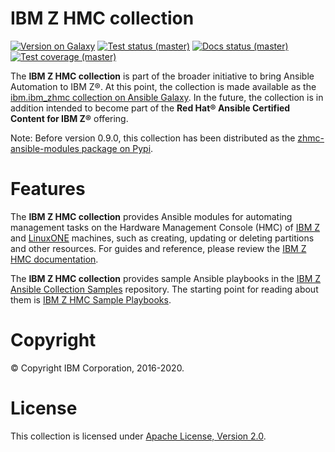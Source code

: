 <!---
Copyright 2017-2020 IBM Corp. All Rights Reserved.

Licensed under the Apache License, Version 2.0 (the "License");
you may not use this file except in compliance with the License.
You may obtain a copy of the License at
   http://www.apache.org/licenses/LICENSE-2.0
Unless required by applicable law or agreed to in writing, software
distributed under the License is distributed on an "AS IS" BASIS,
WITHOUT WARRANTIES OR CONDITIONS OF ANY KIND, either express or implied.
See the License for the specific language governing permissions and
limitations under the License.
-->


<!---
Note: Details on the "Version on Galaxy" badge, below:

Shields.io allows defining dynamic badge creation using data in the result of
an HTTP GET on a JSON based REST API, as follows:

https://img.shields.io/badge/dynamic/json?
  url=<URL>&
  label=<LABEL>&
  query=<$.DATA.SUBDATA>&
  color=<COLOR>&
  prefix=<PREFIX>&
  suffix=<SUFFIX>
plus the standard query parameters (style, color, ...)

Ansible Galaxy returns the latest version of a collection using an HTTP GET on
https://galaxy.ansible.com/api/v2/collections/<NS>/<COLL>/ as follows:

{
    . . .
    "latest_version": {
        "version": "1.0.0-dev1",
    }
}
-->


IBM Z HMC collection
====================

[![Version on Galaxy](https://img.shields.io/badge/dynamic/json?style=flat&label=galaxy&prefix=v&url=https://galaxy.ansible.com/api/v2/collections/ibm/ibm_zhmc/&query=latest_version.version)](https://galaxy.ansible.com/ibm/ibm_zhmc/ "Version on Galaxy")
[![Test status (master)](https://github.com/zhmcclient/zhmc-ansible-modules/workflows/test/badge.svg?branch=master)](https://github.com/zhmcclient/zhmc-ansible-modules/actions?query=workflow%3Atest "Test status (master)")
[![Docs status (master)](https://github.com/zhmcclient/zhmc-ansible-modules/workflows/docs/badge.svg?branch=master)](https://github.com/zhmcclient/zhmc-ansible-modules/actions?query=workflow%3Adocs "Docs status (master)")
[![Test coverage (master)](https://img.shields.io/coveralls/zhmcclient/zhmc-ansible-modules.svg)](https://coveralls.io/github/zhmcclient/zhmc-ansible-modules "Test coverage (master)")

The **IBM Z HMC collection** is part of the broader initiative to bring Ansible
Automation to IBM Z®. At this point, the collection is made available as the
[ibm.ibm_zhmc collection on Ansible Galaxy](https://galaxy.ansible.com/ibm/ibm_zhmc/).
In the future, the collection is in addition intended to become part of the
**Red Hat® Ansible Certified Content for IBM Z®** offering.

Note: Before version 0.9.0, this collection has been distributed as the
[zhmc-ansible-modules package on Pypi](https://pypi.org/project/zhmc-ansible-modules/).

Features
========

The **IBM Z HMC collection** provides Ansible modules for automating management
tasks on the Hardware Management Console (HMC) of
[IBM Z](http://www.ibm.com/it-infrastructure/z/) and
[LinuxONE](http://www.ibm.com/it-infrastructure/linuxone/) machines, such as
creating, updating or deleting partitions and other resources.
For guides and reference, please review the
[IBM Z HMC documentation](https://zhmcclient.github.io/zhmc-ansible-modules/).

The **IBM Z HMC collection** provides sample Ansible playbooks in the
[IBM Z Ansible Collection Samples](https://github.com/IBM/z_ansible_collections_samples/)
repository.
The starting point for reading about them is
[IBM Z HMC Sample Playbooks](https://github.com/IBM/z_ansible_collections_samples/tree/master/zhmc).

Copyright
=========
© Copyright IBM Corporation, 2016-2020.

License
=======
This collection is licensed under
[Apache License, Version 2.0](https://opensource.org/licenses/Apache-2.0).
